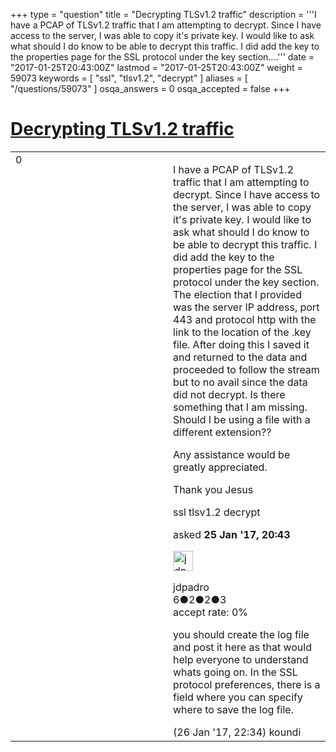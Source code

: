 +++
type = "question"
title = "Decrypting TLSv1.2 traffic"
description = '''I have a PCAP of TLSv1.2 traffic that I am attempting to decrypt. Since I have access to the server, I was able to copy it&#x27;s private key. I would like to ask what should I do know to be able to decrypt this traffic. I did add the key to the properties page for the SSL protocol under the key section....'''
date = "2017-01-25T20:43:00Z"
lastmod = "2017-01-25T20:43:00Z"
weight = 59073
keywords = [ "ssl", "tlsv1.2", "decrypt" ]
aliases = [ "/questions/59073" ]
osqa_answers = 0
osqa_accepted = false
+++

<div class="headNormal">

# [Decrypting TLSv1.2 traffic](/questions/59073/decrypting-tlsv12-traffic)

</div>

<div id="main-body">

<div id="askform">

<table id="question-table" style="width:100%;"><colgroup><col style="width: 50%" /><col style="width: 50%" /></colgroup><tbody><tr class="odd"><td style="width: 30px; vertical-align: top"><div class="vote-buttons"><div id="post-59073-score" class="post-score" title="current number of votes">0</div><div id="favorite-count" class="favorite-count"></div></div></td><td><div id="item-right"><div class="question-body"><p>I have a PCAP of TLSv1.2 traffic that I am attempting to decrypt. Since I have access to the server, I was able to copy it's private key. I would like to ask what should I do know to be able to decrypt this traffic. I did add the key to the properties page for the SSL protocol under the key section. The election that I provided was the server IP address, port 443 and protocol http with the link to the location of the .key file. After doing this I saved it and returned to the data and proceeded to follow the stream but to no avail since the data did not decrypt. Is there something that I am missing. Should I be using a file with a different extension??</p><p>Any assistance would be greatly appreciated.</p><p>Thank you Jesus</p></div><div id="question-tags" class="tags-container tags">ssl tlsv1.2 decrypt</div><div id="question-controls" class="post-controls"></div><div class="post-update-info-container"><div class="post-update-info post-update-info-user"><p>asked <strong>25 Jan '17, 20:43</strong></p><img src="https://secure.gravatar.com/avatar/f76e660895fd30cdecf30c8c53f1adae?s=32&amp;d=identicon&amp;r=g" class="gravatar" width="32" height="32" alt="jdpadro&#39;s gravatar image" /><p>jdpadro<br />
<span class="score" title="6 reputation points">6</span><span title="2 badges"><span class="badge1">●</span><span class="badgecount">2</span></span><span title="2 badges"><span class="silver">●</span><span class="badgecount">2</span></span><span title="3 badges"><span class="bronze">●</span><span class="badgecount">3</span></span><br />
<span class="accept_rate" title="Rate of the user&#39;s accepted answers">accept rate:</span> <span title="jdpadro has no accepted answers">0%</span></p></div></div><div id="comments-container-59073" class="comments-container"><span id="59094"></span><div id="comment-59094" class="comment"><div id="post-59094-score" class="comment-score"></div><div class="comment-text"><p>you should create the log file and post it here as that would help everyone to understand whats going on. In the SSL protocol preferences, there is a field where you can specify where to save the log file.</p></div><div id="comment-59094-info" class="comment-info"><span class="comment-age">(26 Jan '17, 22:34)</span> koundi</div></div></div><div id="comment-tools-59073" class="comment-tools"></div><div class="clear"></div><div id="comment-59073-form-container" class="comment-form-container"></div><div class="clear"></div></div></td></tr></tbody></table>

</div>

</div>

